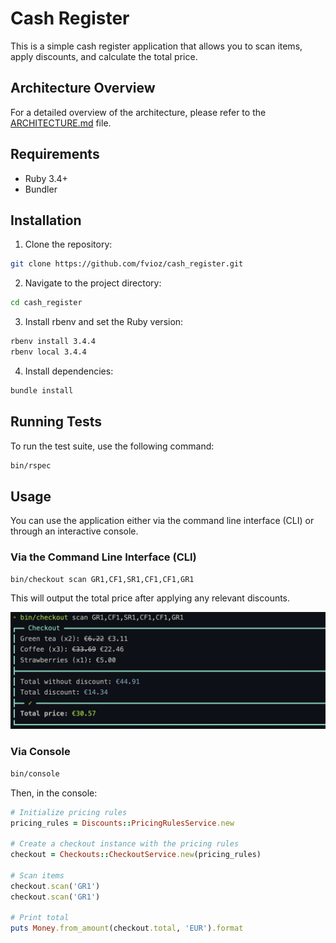 # Cash Register

This is a simple cash register application that allows you to scan items, apply discounts, and calculate the total price.

## Architecture Overview

For a detailed overview of the architecture, please refer to the [ARCHITECTURE.md](docs/ARCHITECTURE.md) file.

## Requirements

- Ruby 3.4+
- Bundler

## Installation

1. Clone the repository:

```bash
git clone https://github.com/fvioz/cash_register.git
```

2. Navigate to the project directory:

```bash
cd cash_register
```

3. Install rbenv and set the Ruby version:

```bash
rbenv install 3.4.4
rbenv local 3.4.4
```

4. Install dependencies:

```bash
bundle install
```

## Running Tests

To run the test suite, use the following command:

```bash
bin/rspec
```

## Usage

You can use the application either via the command line interface (CLI) or through an interactive console.

### Via the Command Line Interface (CLI)

```bash
bin/checkout scan GR1,CF1,SR1,CF1,CF1,GR1
```

This will output the total price after applying any relevant discounts.

![CLI Output](docs/images/result_cli.png)

### Via Console

```bash
bin/console
```

Then, in the console:

```ruby
# Initialize pricing rules
pricing_rules = Discounts::PricingRulesService.new

# Create a checkout instance with the pricing rules
checkout = Checkouts::CheckoutService.new(pricing_rules)

# Scan items
checkout.scan('GR1')
checkout.scan('GR1')

# Print total
puts Money.from_amount(checkout.total, 'EUR').format
```
